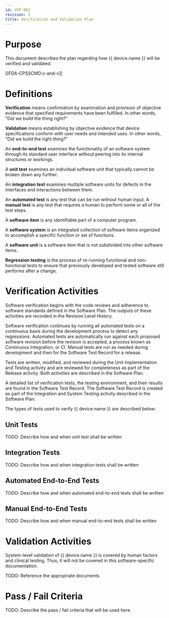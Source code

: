 ```yaml
---
id: VVP-001
revision: 1
title: Verification and Validation Plan
---
```


# Purpose

This document describes the plan regarding how {{ device.name }} will be verified and validated.

[[FDA-CPSSCMD:v-and-v]]

# Definitions

**Verification** means confirmation by examination and provision of objective evidence that specified requirements have been fulfilled. In other words, "Did we build the thing right?"

**Validation** means establishing by objective evidence that device specifications conform with user needs and intended uses. In other words, "Did we build the right thing?"

An **end-to-end test** examines the functionality of an software system through its standard user interface without peering into its internal structures or workings.

A **unit test** examines an individual software unit that typically cannot be broken down any further.

An **integration test** examines multiple software units for defects in the interfaces and interactions between them.

An **automated test** is any test that can be run without human input. A **manual test** is any test that requires a human to perform some or all of the test steps.

A **software item** is any identifiable part of a computer program.

A **software system** is an integrated collection of software items organized to accomplish a specific function or set of functions.

A **software unit** is a software item that is not subdivided into other software items.

**Regression testing** is the process of re-running functional and non-functional tests to ensure that previously developed and tested software still performs after a change.

# Verification Activities

Software verification begins with the code reviews and adherence to software standards defined in the Software Plan. The outputs of these activities are recorded in the Revision Level History.

Software verification continues by running all automated tests on a continuous basis during the development process to detect any regressions. Automated tests are automatically run against each proposed software revision before the revision is accepted, a process known as Continuous Integration, or CI. Manual tests are run as needed during development and then for the Software Test Record for a release.

Tests are written, modified, and reviewed during the Unit Implementation and Testing activity and are reviewed for completeness as part of the Release activity. Both activities are described in the Software Plan.

A detailed list of verification tests, the testing environment, and their results are found in the Software Test Record. The Software Test Record is created as part of the Integration and System Testing activity described in the Software Plan.

The types of tests used to verify {{ device.name }} are described below:

## Unit Tests

TODO: Describe how and when unit test shall be written

## Integration Tests

TODO: Describe how and when integration tests shall be written

## Automated End-to-End Tests

TODO: Describe how and when automated end-to-end tests shall be written

## Manual End-to-End Tests

TODO: Describe how and when manual end-to-end tests shall be written

# Validation Activities

System-level validation of {{ device.name }} is covered by human factors and clinical testing. Thus, it will not be covered in
this software-specific documentation.

TODO: Reference the appropriate documents

# Pass / Fail Criteria

TODO: Describe the pass / fail criteria that will be used here.
